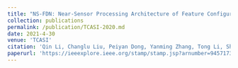 ```yaml
---
title: "NS-FDN: Near-Sensor Processing Architecture of Feature Configurable Distributed Network for Beyond-Real-Time Always-on Keyword Spotting"
collection: publications
permalink: /publication/TCASI-2020.md
date: 2021-4-30
venue: 'TCASI'
citation: 'Qin Li, Changlu Liu, Peiyan Dong, Yanming Zhang, Tong Li, Sheng Lin, Minda Yang, Fei Qiao, Yanzhi Wang, Li Luo, Huazhong Yang'
paperurl: 'https://ieeexplore.ieee.org/stamp/stamp.jsp?arnumber=9457173'
---
```

